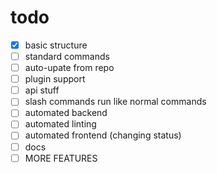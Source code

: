# todo

- [x] basic structure
- [ ] standard commands 
- [ ] auto-upate from repo
- [ ] plugin support
- [ ] api stuff
- [ ] slash commands run like normal commands
- [ ] automated backend
- [ ] automated linting
- [ ] automated frontend (changing status)
- [ ] docs
- [ ] MORE FEATURES